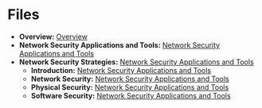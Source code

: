# Files
- **Overview:** [Overview](./NetSec/docs/index.md)
- **Network Security Applications and Tools:** [Network Security Applications and Tools](./NetSec/docs/NetworkSecurityAppsAndTools/net_sec_apps_and_tools.md)
- **Network Security Strategies:** [Network Security Applications and Tools](./NetSec/docs/NetworkSecurityStrategies/)
  - **Introduction:** [Network Security Applications and Tools](./NetSec/docs/NetworkSecurityStrategies/introduction.md)
  - **Network Security:** [Network Security Applications and Tools](./NetSec/docs/NetworkSecurityStrategies/network_security.md)
  - **Physical Security:** [Network Security Applications and Tools](./NetSec/docs/NetworkSecurityStrategies/physical_security.md)
  - **Software Security:** [Network Security Applications and Tools](./NetSec/docs/NetworkSecurityStrategies/software_security.md)
